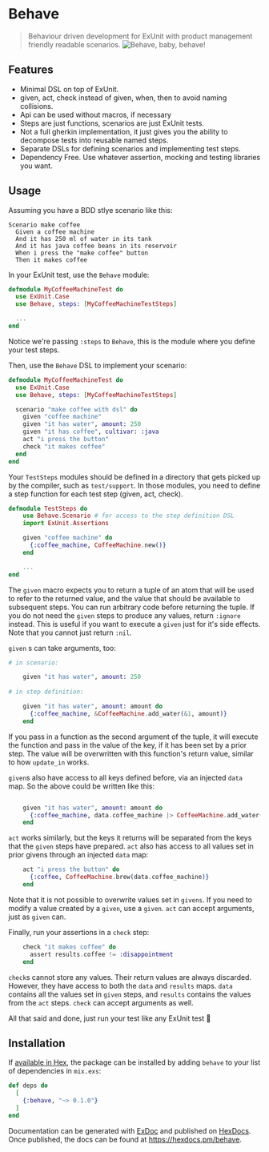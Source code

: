 # Behave
> Behaviour driven development for ExUnit with product management friendly readable scenarios.
![Behave, baby, behave!](https://i.giphy.com/3o7bu1iM5MSwG2y7NS.gif)

## Features

* Minimal DSL on top of ExUnit.
* given, act, check instead of given, when, then to avoid naming collisions.
* Api can be used without macros, if necessary
* Steps are just functions, scenarios are just ExUnit tests.
* Not a full gherkin implementation, it just gives you the ability to decompose tests into reusable named steps.
* Separate DSLs for defining scenarios and implementing test steps.
* Dependency Free. Use whatever assertion, mocking and testing libraries you want.

## Usage

Assuming you have a BDD stlye scenario like this:

```Gherkin
Scenario make coffee
  Given a coffee machine
  And it has 250 ml of water in its tank
  And it has java coffee beans in its reservoir
  When i press the "make coffee" button
  Then it makes coffee
```

In your ExUnit test, use the `Behave` module:

```elixir
defmodule MyCoffeeMachineTest do
  use ExUnit.Case
  use Behave, steps: [MyCoffeeMachineTestSteps]

  ...
end

```

Notice we're passing `:steps` to `Behave`, this is the module where you define your test steps.

Then, use the `Behave` DSL to implement your scenario:

```elixir
defmodule MyCoffeeMachineTest do
  use ExUnit.Case
  use Behave, steps: [MyCoffeeMachineTestSteps]

  scenario "make coffee with dsl" do
    given "coffee machine"
    given "it has water", amount: 250
    given "it has coffee", cultivar: :java
    act "i press the button"
    check "it makes coffee"
  end
end
```

Your `TestSteps` modules should be defined in a directory that gets picked up by the compiler, such as `test/support`.
In those modules, you need to define a step function for each test step (given, act, check).

```elixir
defmodule TestSteps do
    use Behave.Scenario # for access to the step definition DSL
    import ExUnit.Assertions

    given "coffee machine" do
      {:coffee_machine, CoffeeMachine.new()}
    end

    ...
end
```

The `given` macro expects you to return a tuple of an atom that will be used to refer to the returned value, and the value that should be available to subsequent steps.
You can run arbitrary code before returning the tuple. If you do not need the `given` steps to produce any values, return `:ignore` instead.
This is useful if you want to execute a `given` just for it's side effects. Note that you cannot just return `:nil`.

`given` s can take arguments, too: 

```elixir
# in scenario:

    given "it has water", amount: 250
    
# in step definition:

    given "it has water", amount: amount do
      {:coffee_machine, &CoffeeMachine.add_water(&1, amount)}
    end

```

If you pass in a function as the second argument of the tuple, it will execute the function and pass in the value of the key, if it has been set by a prior step.
The value will be overwritten with this function's return value, similar to how `update_in` works.

`given`s also have access to all keys defined before, via an injected `data` map. So the above could be written like this:

```elixir

    given "it has water", amount: amount do
      {:coffee_machine, data.coffee_machine |> CoffeeMachine.add_water(amount) }
    end

```

`act` works similarly, but the keys it returns will be separated from the keys that the `given` steps have prepared. `act` also has access to all values set in prior
givens through an injected `data` map:

```elixir
    act "i press the button" do
      {:coffee, CoffeeMachine.brew(data.coffee_machine)}
    end
```

Note that it is not possible to overwrite values set in `givens`. If you need to modify a value created by a `given`, use a `given`. 
`act` can accept arguments, just as `given` can.

Finally, run your assertions in a `check` step:

```elixir
    check "it makes coffee" do
      assert results.coffee != :disappointment
    end
```

`check`s cannot store any values. Their return values are always discarded. However, they have access to both the `data` and `results` maps. 
`data` contains all the values set in `given` steps, and `results` contains the values from the `act` steps.
`check` can accept arguments as well.

All that said and done, just run your test like any ExUnit test 🎉


## Installation

If [available in Hex](https://hex.pm/docs/publish), the package can be installed
by adding `behave` to your list of dependencies in `mix.exs`:

```elixir
def deps do
  [
    {:behave, "~> 0.1.0"}
  ]
end
```

Documentation can be generated with [ExDoc](https://github.com/elixir-lang/ex_doc)
and published on [HexDocs](https://hexdocs.pm). Once published, the docs can
be found at <https://hexdocs.pm/behave>.

